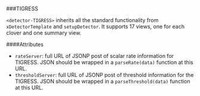 ###TIGRESS

`<detector-TIGRESS>` inherits all the standard functionality from `xDetectorTemplate` and `setupDetector`.  It supports 17 views, one for each clover and one summary view.

####Attributes

 - `rateServer`: full URL of JSONP post of scalar rate information for TIGRESS.  JSON should be wrapped in a `parseRate(data)` function at this URL.
 - `thresholdServer`: full URL of JSONP post of threshold information for the TIGRESS.  JSON should be wrapped in a `parseThreshold(data)` function at this URL.
